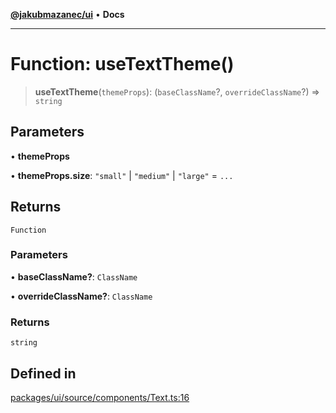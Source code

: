 [**@jakubmazanec/ui**](../README.md) • **Docs**

---

# Function: useTextTheme()

> **useTextTheme**(`themeProps`): (`baseClassName`?, `overrideClassName`?) => `string`

## Parameters

• **themeProps**

• **themeProps.size**: `"small"` \| `"medium"` \| `"large"` = `...`

## Returns

`Function`

### Parameters

• **baseClassName?**: `ClassName`

• **overrideClassName?**: `ClassName`

### Returns

`string`

## Defined in

[packages/ui/source/components/Text.ts:16](https://github.com/jakubmazanec/tools/blob/eb8c22844f0a0aa0874efeab93afc2bd96c269e6/packages/ui/source/components/Text.ts#L16)
